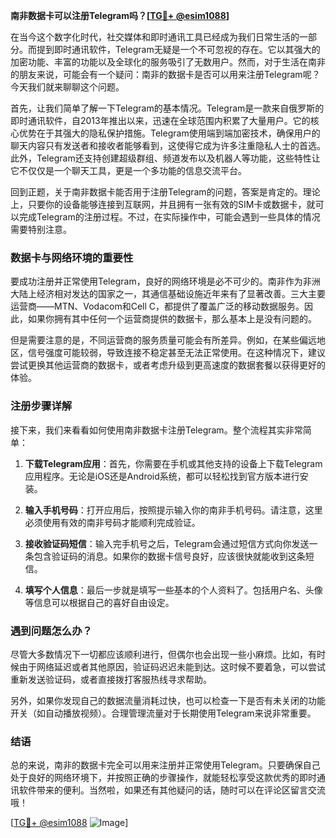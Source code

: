 **南非数据卡可以注册Telegram吗？[[TG💪+ @esim1088](https://t.me/s/esim1088)]**

在当今这个数字化时代，社交媒体和即时通讯工具已经成为我们日常生活的一部分。而提到即时通讯软件，Telegram无疑是一个不可忽视的存在。它以其强大的加密功能、丰富的功能以及全球化的服务吸引了无数用户。然而，对于生活在南非的朋友来说，可能会有一个疑问：南非的数据卡是否可以用来注册Telegram呢？今天我们就来聊聊这个问题。

首先，让我们简单了解一下Telegram的基本情况。Telegram是一款来自俄罗斯的即时通讯软件，自2013年推出以来，迅速在全球范围内积累了大量用户。它的核心优势在于其强大的隐私保护措施。Telegram使用端到端加密技术，确保用户的聊天内容只有发送者和接收者能够看到，这使得它成为许多注重隐私人士的首选。此外，Telegram还支持创建超级群组、频道发布以及机器人等功能，这些特性让它不仅仅是一个聊天工具，更是一个多功能的信息交流平台。

回到正题，关于南非数据卡能否用于注册Telegram的问题，答案是肯定的。理论上，只要你的设备能够连接到互联网，并且拥有一张有效的SIM卡或数据卡，就可以完成Telegram的注册过程。不过，在实际操作中，可能会遇到一些具体的情况需要特别注意。

### 数据卡与网络环境的重要性

要成功注册并正常使用Telegram，良好的网络环境是必不可少的。南非作为非洲大陆上经济相对发达的国家之一，其通信基础设施近年来有了显著改善。三大主要运营商——MTN、Vodacom和Cell C，都提供了覆盖广泛的移动数据服务。因此，如果你拥有其中任何一个运营商提供的数据卡，那么基本上是没有问题的。

但是需要注意的是，不同运营商的服务质量可能会有所差异。例如，在某些偏远地区，信号强度可能较弱，导致连接不稳定甚至无法正常使用。在这种情况下，建议尝试更换其他运营商的数据卡，或者考虑升级到更高速度的数据套餐以获得更好的体验。

### 注册步骤详解

接下来，我们来看看如何使用南非数据卡注册Telegram。整个流程其实非常简单：

1. **下载Telegram应用**：首先，你需要在手机或其他支持的设备上下载Telegram应用程序。无论是iOS还是Android系统，都可以轻松找到官方版本进行安装。
   
2. **输入手机号码**：打开应用后，按照提示输入你的南非手机号码。请注意，这里必须使用有效的南非号码才能顺利完成验证。

3. **接收验证码短信**：输入完手机号之后，Telegram会通过短信方式向你发送一条包含验证码的消息。如果你的数据卡信号良好，应该很快就能收到这条短信。

4. **填写个人信息**：最后一步就是填写一些基本的个人资料了。包括用户名、头像等信息可以根据自己的喜好自由设定。

### 遇到问题怎么办？

尽管大多数情况下一切都应该顺利进行，但偶尔也会出现一些小麻烦。比如，有时候由于网络延迟或者其他原因，验证码迟迟未能到达。这时候不要着急，可以尝试重新发送验证码，或者直接拨打客服热线寻求帮助。

另外，如果你发现自己的数据流量消耗过快，也可以检查一下是否有未关闭的功能开关（如自动播放视频）。合理管理流量对于长期使用Telegram来说非常重要。

### 结语

总的来说，南非的数据卡完全可以用来注册并正常使用Telegram。只要确保自己处于良好的网络环境下，并按照正确的步骤操作，就能轻松享受这款优秀的即时通讯软件带来的便利。当然啦，如果还有其他疑问的话，随时可以在评论区留言交流哦！

[[TG💪+ @esim1088](https://t.me/s/esim1088) ![Image](https://i.postimg.cc/4NQfJmqS/Snipaste-2025-05-13-00-14-12.png)]